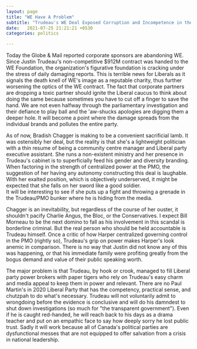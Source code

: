 ```yaml
---
layout: page
title: "WE Have A Problem"
subtitle: "Trudeau's WE Deal Exposed Corruption and Incompetence in the PMO"
date:   2021-07-25 21:21:21 +0530
categories: politics

---
```

Today the Globe & Mail reported corporate sponsors are abandoning WE.  Since Justin Trudeau's non-competitive $912M contract was handed to the WE Foundation,
the organization's figurative foundation is cracking under the stress of daily damaging reports. This is terrible news for Liberals as it signals the death knell
of WE's image as a reputable charity, thus further worsening the optics of the WE contract. The fact that corporate partners are dropping a toxic partner should 
ignite the Liberal caucus to think about doing the same because sometimes you have to cut off a finger to save the hand. We are not even halfway through the parliamentary
investigation and their defiance to play ball and the 'aw-shucks apologies are digging them a deeper hole. It will become a point where the damage spreads
from the individual brands and pollutes the entire party.  

As of now, Bradish Chagger is making to be a convenient sacrificial lamb.  It was ostensibly her deal, but the reality is that she's a lightweight politician with a thin 
resume of being a community centre manager and Liberal party executive assistant. She runs a non-existent ministry and her presence in Trudeau's cabinet is to superficially
feed his gender and diversity branding. When factoring in the strength of centralized power at the PMO, the suggestion of her having any autonomy constructing this deal 
is laughable. With her exalted position, which is objectively underserved, it might be expected that she falls on her sword like a good soldier.  
It will be interesting to see if she puts up a fight and throwing a grenade in the Trudeau/PMO bunker where he is hiding from the media. 

Chagger is an inevitability, but regardless of the course of her ouster, it shouldn't pacify Charlie Angus, the Bloc, or the Conservatives.
I expect  Bill Morneau to be the next domino to fall as his involvement in this scandal is borderline criminal. But the real person who should be held accountable is Trudeau himself. Once a critic of how Harper centralized governing control in the PMO (rightly so), Trudeau's grip on power makes Harper's look anemic in comparison. There is no way that Justin did not know any of this was happening, or that his immediate family were profiting greatly from the bogus demand and value of their public speaking worth. 

The major problem is that Trudeau, by hook or crook, managed to fill Liberal party power brokers with paper tigers who rely on Trudeau's easy
charm and media appeal to keep them in power and relevant. There are no Paul Martin's in 2020 Liberal Party that has the competency, practical sense,
and chutzpah to do what's necessary.  Trudeau will not voluntarily admit to wrongdoing before the evidence is conclusive and will do his damndest to shut
down investigations (so much for "the transparent government"). Even if he is caught red-handed, he will reach back to his days as a drama teacher and put
on an empathic face to say how deeply sorry he lost public trust. Sadly it will work because all of Canada's political parties are dysfunctional messes that
are not equipped to offer salvation from a crisis in national leadership.
